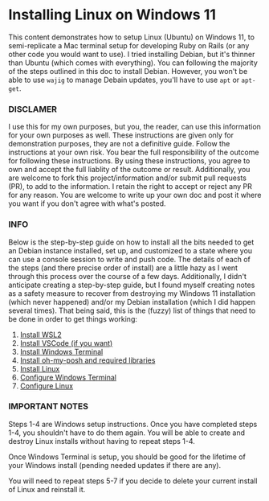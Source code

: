 # Installing Linux on Windows 11

This content demonstrates how to setup Linux (Ubuntu) on Windows 11, to semi-replicate a Mac terminal setup for developing Ruby on Rails (or any other code you would want to use). I tried installing Debian, but it's thinner than Ubuntu (which comes with everything). You can following the majority of the steps outlined in this doc to install Debian. However, you won't be able to use `wajig` to manage Debain updates, you'll have to use `apt` or `apt-get`.

### DISCLAMER

I use this for my own purposes, but you, the reader, can use this information for your own purposes as well. These instructions are given only for demonstration purposes, they are not a definitive guide. Follow the instructions at your own risk. You bear the full responsibility of the outcome for following these instructions. By using these instructions, you agree to own and accept the full liablity of the outcome or result. Additionally, you are welcome to fork this project/information and/or submit pull requests (PR), to add to the information. I retain the right to accept or reject any PR for any reason. You are welcome to write up your own doc and post it where you want if you don't agree with what's posted.

### INFO
Below is the step-by-step guide on how to install all the bits needed to get an Debian instance installed, set up, and customized to a state where you can use a console session to write and push code. The details of each of the steps (and there precise order of install) are a little hazy as I went through this process over the course of a few days. Additionally, I didn't anticipate creating a step-by-step guide, but I found myself creating notes as a safety measure to recover from destroying my Windows 11 installation (which never happened) and/or my Debian installation (which I did happen several times). That being said, this is the (fuzzy) list of things that need to be done in order to get things working:

1. [Install WSL2](https://github.com/scott-knight/linux-on-windows-11/blob/main/install-wsl2.md)
2. [Install VSCode (if you want)](https://github.com/scott-knight/linux-on-windows-11/blob/main/install-vscode.md)
3. [Install Windows Terminal](https://github.com/scott-knight/linux-on-windows-11/blob/main/install-windows-terminal.md)
4. [Install oh-my-posh and required libraries](https://github.com/scott-knight/linux-on-windows-11/blob/main/Install%20oh-my-posh-and-required-libraries.md)
5. [Install Linux](https://github.com/scott-knight/linux-on-windows-11/blob/main/install-linux.md)
6. [Configure Windows Terminal](https://github.com/scott-knight/linux-on-windows-11/blob/main/configure-windows-terminal.md)
7. [Configure Linux](https://github.com/scott-knight/linux-on-windows-11/blob/main/customize-linux.md)

### IMPORTANT NOTES

Steps 1-4 are Windows setup instructions. Once you have completed steps 1-4, you shouldn't have to do them again. You will be able to create and destroy Linux  installs without having to repeat steps 1-4. 

Once Windows Terminal is setup, you should be good for the lifetime of your Windows install (pending needed updates if there are any).

You will need to repeat steps 5-7 if you decide to delete your current install of Linux and reinstall it.
